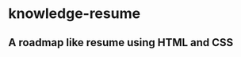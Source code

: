 # knowledge-resume

A roadmap like resume using HTML and CSS
----------------------------------------
